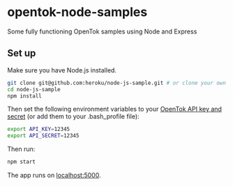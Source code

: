 # opentok-node-samples
Some fully functioning OpenTok samples using Node and Express

## Set up

Make sure you have Node.js installed.

```sh
git clone git@github.com:heroku/node-js-sample.git # or clone your own fork
cd node-js-sample
npm install
```

Then set the following environment variables to your
[OpenTok API key and secret](https://dashboard.tokbox.com/)
(or add them to your .bash_profile file):

```sh
export API_KEY=12345
export API_SECRET=12345
```
Then run:

```sh
npm start
```

The app runs on [localhost:5000](http://localhost:5000/).
